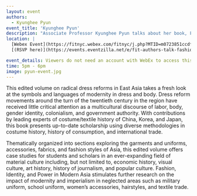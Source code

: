 ```yaml
---
layout: event
authors:
  - Kyunghee Pyun
event_title: 'Kyunghee Pyun'
description: "Associate Professor Kyunghee Pyun talks about her book, Fashion, Identity, and Power in Modern Asia"
location: |
  [Webex Event](https://fitnyc.webex.com/fitnyc/j.php?MTID=m0723851ccdf8c62e1a2aa7b65b288999)
  [(RSVP here)](https://events.eventzilla.net/e/fit-authors-talk-fashion-identity-and-power-in-modern-asia-2138828830)

event_details: Viewers do not need an account with WebEx to access this event. After clicking the link, the event can be viewed either through your web browser or by downloading the WebEx desktop application. If this is your first time using WebEx, please plan on joining the event several minutes before the starting time to troubleshoot any issues.
time: 5pm - 6pm
image: pyun-event.jpg
---
```

This edited volume on radical dress reforms in East Asia takes a fresh look at the symbols and languages of modernity in dress and body. Dress reform movements around the turn of the twentieth century in the region have received little critical attention as a multicultural discourse of labor, body, gender identity, colonialism, and government authority. With contributions by leading experts of costume/textile history of China, Korea, and Japan, this book presents up-to-date scholarship using diverse methodologies in costume history, history of consumption, and international trade.

Thematically organized into sections exploring the garments and uniforms, accessories, fabrics, and fashion styles of Asia, this edited volume offers case studies for students and scholars in an ever-expanding field of material culture including, but not limited to, economic history, visual culture, art history, history of journalism, and popular culture. Fashion, Identity, and Power in Modern Asia stimulates further research on the impact of modernity and imperialism in neglected areas such as military uniform, school uniform, women’s accessories, hairstyles, and textile trade.
